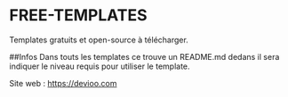 # FREE-TEMPLATES
Templates gratuits et open-source à télécharger.

##Infos
Dans touts les templates ce trouve un README.md dedans il sera indiquer le niveau requis pour utiliser le template.


Site web : https://devioo.com
